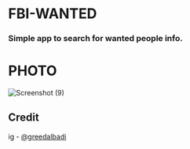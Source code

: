 # FBI-WANTED
### Simple app to search for wanted people info.

# PHOTO
![Screenshot (9)](https://user-images.githubusercontent.com/80483384/129894298-ca40fcdc-e383-4e94-995d-ce084ed926b1.png)

## Credit
ig - [@greedalbadi](https://www.instagram.com/greedalbadi/)
